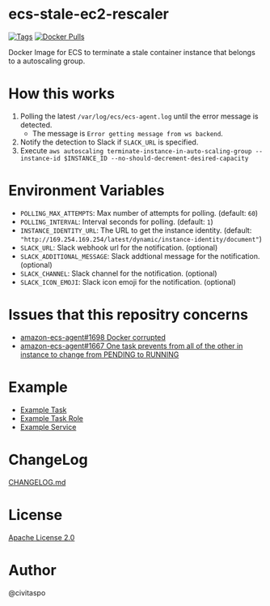 # ecs-stale-ec2-rescaler

[![Tags](https://img.shields.io/github/tag/civitaspo/ecs-stale-ec2-rescaler.svg?style=flat-square)](https://github.com/civitaspo/ecs-stale-ec2-rescaler/tags)
[![Docker Pulls](https://img.shields.io/docker/pulls/civitaspo/ecs-stale-ec2-rescaler.svg?style=flat-square)](https://hub.docker.com/r/civitaspo/ecs-stale-ec2-rescaler)

Docker Image for ECS to terminate a stale container instance that belongs to a autoscaling group.

# How this works

1. Polling the latest `/var/log/ecs/ecs-agent.log` until the error message is detected.
    - The message is `Error getting message from ws backend`.
1. Notify the detection to Slack if `SLACK_URL` is specified.
1. Execute `aws autoscaling terminate-instance-in-auto-scaling-group --instance-id $INSTANCE_ID --no-should-decrement-desired-capacity`

# Environment Variables

- `POLLING_MAX_ATTEMPTS`: Max number of attempts for polling. (default: `60`)
- `POLLING_INTERVAL`: Interval seconds for polling. (default: `1`)
- `INSTANCE_IDENTITY_URL`: The URL to get the instance identity. (default: `"http://169.254.169.254/latest/dynamic/instance-identity/document"`)
- `SLACK_URL`: Slack webhook url for the notification. (optional)
- `SLACK_ADDITIONAL_MESSAGE`: Slack addtional message for the notification. (optional)
- `SLACK_CHANNEL`: Slack channel for the notification. (optional)
- `SLACK_ICON_EMOJI`: Slack icon emoji for the notification. (optional)

# Issues that this repositry concerns

- [amazon-ecs-agent#1698 Docker corrupted](https://github.com/aws/amazon-ecs-agent/issues/1698)
- [amazon-ecs-agent#1667 One task prevents from all of the other in instance to change from PENDING to RUNNING](https://github.com/aws/amazon-ecs-agent/issues/1667)

# Example

- [Example Task](./example/ecs-task-cli-input.json)
- [Example Task Role](./example/ecs-task-role.json)
- [Example Service](./example/ecs-service-cli-input.json)

# ChangeLog

[CHANGELOG.md](./CHANGELOG.md)

# License

[Apache License 2.0](./LICENSE.txt)

# Author

@civitaspo

